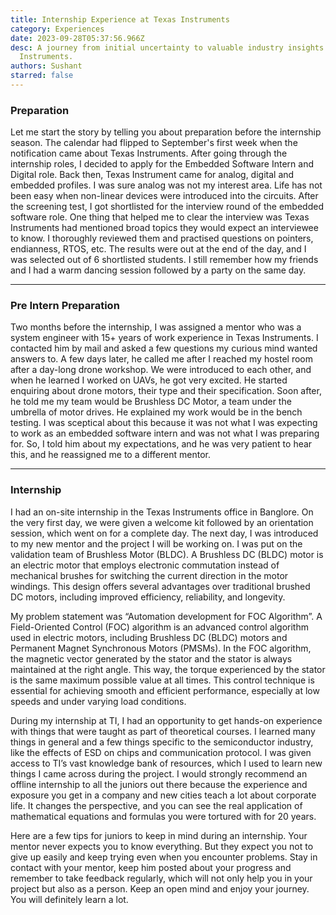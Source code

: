```yaml
---
title: Internship Experience at Texas Instruments
category: Experiences
date: 2023-09-28T05:37:56.966Z
desc: A journey from initial uncertainty to valuable industry insights at Texas
  Instruments.
authors: Sushant
starred: false
---
```

<!--StartFragment-->

### Preparation 
Let me start the story by telling you about preparation before the internship season. The calendar had flipped to September's first week when the notification came about Texas Instruments. After going through the internship roles, I decided to apply for the Embedded Software Intern and Digital role. Back then, Texas Instrument came for analog, digital and embedded profiles. I was sure analog was not my interest area. Life has not been easy when non-linear devices were introduced into the circuits. After the screening test, I got shortlisted for the interview round of the embedded software role. One thing that helped me to clear the interview was Texas Instruments had mentioned broad topics they would expect an interviewee to know. I thoroughly reviewed them and practised questions on pointers, endianness, RTOS, etc. The results were out at the end of the day, and I was selected out of 6 shortlisted students. I still remember how my friends and I had a warm dancing session followed by a party on the same day. 
*******************
### Pre Intern Preparation
Two months before the internship, I was assigned a mentor who was a system engineer with 15+ years of work experience in Texas Instruments. I contacted him by mail and asked a few questions my curious mind wanted answers to. A few days later, he called me after I reached my hostel room after a day-long drone workshop. We were introduced to each other, and when he learned I worked on UAVs, he got very excited. He started enquiring about drone motors, their type and their specification. Soon after, he told me my team would be Brushless DC Motor, a team under the umbrella of motor drives. He explained my work would be in the bench testing. I was sceptical about this because it was not what I was expecting to work as an embedded software intern and was not what I was preparing for. So, I told him about my expectations, and he was very patient to hear this, and he reassigned me to a different mentor.
**************************
### Internship

I had an on-site internship in the Texas Instruments office in Banglore. On the very first day, we were given a welcome kit followed by an orientation session, which went on for a complete day. The next day, I was introduced to my new mentor and the project I will be working on. I was put on the validation team of Brushless Motor (BLDC). A Brushless DC (BLDC) motor is an electric motor that employs electronic commutation instead of mechanical brushes for switching the current direction in the motor windings. This design offers several advantages over traditional brushed DC motors, including improved efficiency, reliability, and longevity.

My problem statement was “Automation development for FOC Algorithm”. A Field-Oriented Control (FOC) algorithm is an advanced control algorithm used in electric motors, including Brushless DC (BLDC) motors and Permanent Magnet Synchronous Motors (PMSMs). In the FOC algorithm, the magnetic vector generated by the stator and the stator is always maintained at the right angle. This way, the torque experienced by the stator is the same maximum possible value at all times. This control technique is essential for achieving smooth and efficient performance, especially at low speeds and under varying load conditions.

During my internship at TI, I had an opportunity to get hands-on experience with things that were taught as part of theoretical courses. I learned many things in general and a few things specific to the semiconductor industry, like the effects of ESD on chips and communication protocol. I was given access to TI’s vast knowledge bank of resources, which I used to learn new things I came across during the project. I would strongly recommend an offline internship to all the juniors out there because the experience and exposure you get in a company and new cities teach a lot about corporate life. It changes the perspective, and you can see the real application of mathematical equations and formulas you were tortured with for 20 years.

Here are a few tips for juniors to keep in mind during an internship. Your mentor never expects you to know everything. But they expect you not to give up easily and keep trying even when you encounter problems. Stay in contact with your mentor, keep him posted about your progress and remember to take feedback regularly, which will not only help you in your project but also as a person. Keep an open mind and enjoy your journey. You will definitely learn a lot.

<!--EndFragment-->